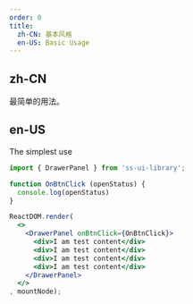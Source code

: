 ```yaml
---
order: 0
title:
  zh-CN: 基本风格
  en-US: Basic Usage
---
```


## zh-CN

最简单的用法。

## en-US

The simplest use

```jsx
import { DrawerPanel } from 'ss-ui-library';

function OnBtnClick (openStatus) {
  console.log(openStatus)
}

ReactDOM.render(
  <>
    <DrawerPanel onBtnClick={OnBtnClick}>
      <div>I am test content</div>
      <div>I am test content</div>
      <div>I am test content</div>
      <div>I am test content</div>
    </DrawerPanel>
  </>
, mountNode);
```
<style>
    .ss-drawer-panel{
        margin-bottom: 20px;
    }
</style>
